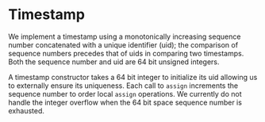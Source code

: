 # Timestamp
We implement a timestamp using a monotonically increasing sequence number concatenated with
a unique identifier (uid); the comparison of sequence numbers precedes that of uids in comparing
two timestamps. Both the sequence number and uid are 64 bit unsigned integers.

A timestamp constructor takes a 64 bit integer to initialize its uid allowing us to externally
ensure its uniqueness. Each call to `assign` increments the sequence number to order local `assign`
operations. We currently do not handle the integer overflow when the 64 bit space sequence number is exhausted.
